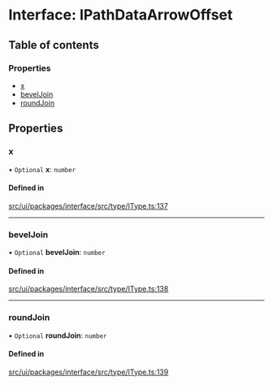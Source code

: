 # Interface: IPathDataArrowOffset

## Table of contents

### Properties

- [x](IPathDataArrowOffset.md#x)
- [bevelJoin](IPathDataArrowOffset.md#beveljoin)
- [roundJoin](IPathDataArrowOffset.md#roundjoin)

## Properties

### x

• `Optional` **x**: `number`

#### Defined in

[src/ui/packages/interface/src/type/IType.ts:137](https://github.com/leaferjs/leafer-ui/blob/4d73938da11e4e94a0fd5c4fb30002be37f139ac/packages/interface/src/type/IType.ts#L137)

___

### bevelJoin

• `Optional` **bevelJoin**: `number`

#### Defined in

[src/ui/packages/interface/src/type/IType.ts:138](https://github.com/leaferjs/leafer-ui/blob/4d73938da11e4e94a0fd5c4fb30002be37f139ac/packages/interface/src/type/IType.ts#L138)

___

### roundJoin

• `Optional` **roundJoin**: `number`

#### Defined in

[src/ui/packages/interface/src/type/IType.ts:139](https://github.com/leaferjs/leafer-ui/blob/4d73938da11e4e94a0fd5c4fb30002be37f139ac/packages/interface/src/type/IType.ts#L139)
